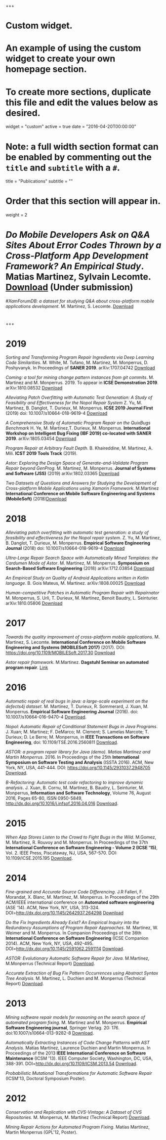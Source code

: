+++
# Custom widget.
# An example of using the custom widget to create your own homepage section.
# To create more sections, duplicate this file and edit the values below as desired.
widget = "custom"
active = true
date = "2016-04-20T00:00:00"

# Note: a full width section format can be enabled by commenting out the `title` and `subtitle` with a `#`.
title = "Publications"
subtitle = ""

# Order that this section will appear in.
weight = 2

# *Do Mobile Developers Ask on Q&A Sites About Error Codes Thrown by a Cross-Platform App Development Framework? An Empirical Study*. Matias Martinez, Sylvain Lecomte. [Download](https://arxiv.org/abs/1801.07026) (Under submission)
#*XamForumDB: a dataset for studying Q&A about cross-platform mobile applications development*. M. Martinez, S. Lecomte. [Download](https://arxiv.org/abs/1703.03631)
#
#
+++

# 2019

*Sorting and Transforming Program Repair Ingredients via Deep Learning Code Similarities*. M. White, M. Tufano, M. Martinez, M. Monperrus, D. Poshyvanyk. In Proceedings of **SANER 2019**. arXiv:1707.04742 [Download](https://arxiv.org/pdf/1707.04742.pdf) 

*Coming: a tool for mining change pattern instances from git commits*. M. Martinez and M. Monperrus. 2019. To appear in **ICSE Demonstration 2019**. arXiv:1810.08532 [Download](https://arxiv.org/abs/1810.08532)

*Alleviating Patch Overfitting with Automatic Test Generation: A Study of Feasibility and Effectiveness for the Nopol Repair System* Z. Yu, M. Martinez, B. Danglot, T. Durieux, M. Monperrus.  **ICSE 2019 Journal First** (2019) doi: 10.1007/s10664-018-9619-4 [Download](https://arxiv.org/abs/1703.00198)  

*A Comprehensive Study of Automatic Program Repair on the QuixBugs Benchmark* H. Ye, M. Martinez,T. Durieux, M. Monperrus.  **International Workshop on Intelligent Bug Fixing (IBF 2019) co-located with SANER 2019**. arXiv:1805.03454 [Download](https://arxiv.org/abs/1805.03454) 

*Program Repair at Arbitrary Fault Depth*. B. Khaireddine, M. Martinez, A. Mili. **ICST 2019 Tools Track** (2019).

*Astor: Exploring the Design Space of Generate-and-Validate Program Repair beyond GenProg*. M. Martinez, M. Monperrus. **Journal of Systems and Software (JSS)** (2019) arXiv:1802.03365 [Download](https://arxiv.org/abs/1802.03365)

*Two Datasets of Questions and Answers for Studying the Development of Cross-platform Mobile Applications using Xamarin Framework*. M.Martinez **International Conference on Mobile Software Engineering and Systems (MobileSoft)** (2018)[Download](https://arxiv.org/abs/1712.09569)


# 2018

*Alleviating patch overfitting with automatic test generation: a study of feasibility and effectiveness for the Nopol repair system*. 
Z. Yu, M. Martinez, B. Danglot, T. Durieux, M. Monperrus.  **Empirical Software Engineering Journal** (2018) doi: 10.1007/s10664-018-9619-4 [Download](https://hal.inria.fr/hal-01774223)  

*Ultra-Large Repair Search Space with Automatically Mined Templates: the Cardumen Mode of Astor*. M. Martinez, M. Monperrus. **Symposium on Search-Based Software Engineering** (2018) arXiv:1712.03854 [Download](https://arxiv.org/abs/1712.03854)

*An Empirical Study on Quality of Android Applications written in Kotlin language*. B. Gois Mateus, M. Martinez. arXiv:1808.00025  [Download](https://arxiv.org/abs/1808.00025)

*Human-competitive Patches in Automatic Program Repair with Repairnator* M. Monperrus, S. Urli, T. Durieux, M. Martinez, Benoit Baudry, L. Seinturier. arXiv:1810.05806 [Download](https://arxiv.org/abs/1810.05806)


# 2017 

*Towards the quality improvement of cross-platform mobile applications*. M. Martinez, S. Lecomte.  **International Conference on Mobile Software Engineering and Systems (MOBILESoft 2017)** (2017). DOI: https://doi.org/10.1109/MOBILESoft.2017.30 [Download](http://dl.acm.org/citation.cfm?id=3104119)

*Astor repair framework*. M.Martinez. **Dagstuhl Seminar on automated program repair**. [Link](http://www.dagstuhl.de/en/program/calendar/semhp/?semnr=17022)



#  2016

*Automatic repair of real bugs in java: a large-scale experiment on the defects4j dataset*. M. Martinez, T. Durieux, R. Sommerard, J. Xuan, M. Monperrus. **Empirical Software Engineering Journal** (2016). doi: 10.1007/s10664-016-9470-4 [Download](http://link.springer.com/article/10.1007/s10664-016-9470-4?wt_mc=Internal.Event.1.SEM.ArticleAuthorOnlineFirst).

*Nopol: Automatic Repair of Conditional Statement Bugs in Java Programs*. J. Xuan; M. Martinez; F. DeMarco; M. Clement; S. Lamelas Marcote; T. Durieux; D. Le Berre; M. Monperrus, in **IEEE Transactions on Software Engineering**,  doi: 10.1109/TSE.2016.2560811 [Download](http://ieeexplore.ieee.org/xpl/login.jsp?tp=&arnumber=7463060&url=http%3A%2F%2Fieeexplore.ieee.org%2Fxpls%2Fabs_all.jsp%3Farnumber%3D7463060).

*ASTOR: a program repair library for Java (demo).  Matias Martinez and Martin Monperrus*. 2016. In Proceedings of the 25th **International Symposium on Software Testing and Analysis** (ISSTA 2016). ACM, New York, NY, USA, 441-444. DOI: https://doi.org/10.1145/2931037.2948705  [Download](http://dl.acm.org/citation.cfm?id=2948705).

*B-Refactoring: Automatic test code refactoring to improve dynamic analysis*. J. Xuan, B. Cornu, M. Martinez, B. Baudry, L. Seinturier, M. Monperrus, **Information and Software Technology**, Volume 76, August 2016, Pages 65-80, ISSN 0950-5849, http://dx.doi.org/10.1016/j.infsof.2016.04.016 [Download](http://www.sciencedirect.com/science/article/pii/S0950584916300714).

# 2015

*When App Stores Listen to the Crowd to Fight Bugs in the Wild*. M.Gomez, M. Martinez, R. Rouvoy and M. Monperrus.  In Proceedings of the 37th **International Conference on Software Engineering - Volume 2 (ICSE '15)**, Vol. 2. IEEE Press, Piscataway, NJ, USA, 567-570. DOI: 10.1109/ICSE.2015.195 [Download](https://hal.inria.fr/hal-01105173).


# 2014

*Fine-grained and Accurate Source Code Differencing*. J.R Falleri, F. Morandat, X. Blanc, M. Martinez, M. Monperrus. In Proceedings of the 29th ACM/IEEE international conference on **Automated software engineering** (ASE '14). ACM, New York, NY, USA, 313-324. DOI=http://dx.doi.org/10.1145/2642937.264298 [Download](http://dl.acm.org/citation.cfm?id=2642982)
 
*Do the Fix Ingredients Already Exist? An Empirical Inquiry into the Redundancy Assumptions of Program Repair Approaches*. M. Martínez, W. Weimer and M. Monperrus. In Companion Proceedings of the 36th **International Conference on Software Engineering** (ICSE Companion 2014). ACM, New York, NY, USA, 492-495. DOI=http://dx.doi.org/10.1145/2591062.2591114 [Download](http://dl.acm.org/citation.cfm?doid=2591062.2591114).

*ASTOR: Evolutionary Automatic Software Repair for Java.* M.Martinez, M.Monperrus (Technical Report) [Download](https://hal.archives-ouvertes.fr/hal-01075976v1).

*Accurate Extraction of Bug Fix Pattern Occurrences using Abstract Syntax Tree Analysis.* M. Martinez, L. Duchien and M. Monperrus (Technical Report) [Download](https://hal.archives-ouvertes.fr/hal-01075938). 

# 2013

*Mining software repair models for reasoning on the search space of automated program fixing*. M. Martinez and M. Monperrus. **Empirical Software Engineering journal**, Springer Verlag. 20: 176. doi:10.1007/s10664-013-9282-8 [Download](http://link.springer.com/article/10.1007/s10664-013-9282-8).

*Automatically Extracting Instances of Code Change Patterns with AST Analysis*. Matías Martínez, Laurence Duchien and Martin Monperrus. In Proceedings of the 2013 **IEEE International Conference on Software Maintenance** (ICSM '13). IEEE Computer Society, Washington, DC, USA, 388-391. DOI=http://dx.doi.org/10.1109/ICSM.2013.54 [Download](http://dl.acm.org/citation.cfm?id=2550597).

*Probabilistic Mutational Transformations for Automatic Software Repair* (ICSM'13, Doctoral Symposium Poster).

# 2012

*Conservation and Replication with CVS-Vintage: A Dataset of CVS Repositories.*  M. Monperrus, M. Martínez (Technical Report) [Download](http://hal.inria.fr/index.php?halsid=vt01g0gs8lv95t4cnfh084gnv6&view_this_doc=hal-00769121&version=1).

*Mining Repair Actions for Automated Program Fixing*. Matías Martínez, Martin Monperrus (GPL'12, Poster).
